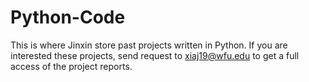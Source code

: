 # Python-Code


This is where Jinxin store past projects written in Python. If you are interested these projects, send request to xiaj19@wfu.edu to get a full access of the project reports.
